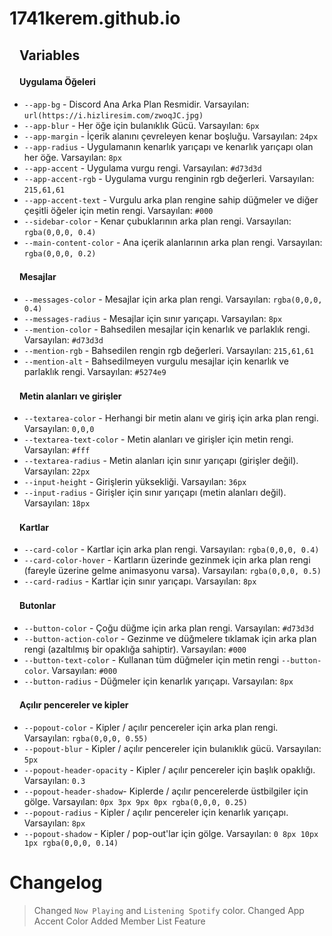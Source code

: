 # 1741kerem.github.io

<h2><a id="user-content-variables" class="anchor" aria-hidden="true" href="#variables"><svg class="octicon octicon-link" viewBox="0 0 16 16" version="1.1" width="16" height="16" aria-hidden="true"></svg></a>Variables</h2>

<h4><a id="user-content-app-elements" class="anchor" aria-hidden="true" href="#app-elements"><svg class="octicon octicon-link" viewBox="0 0 16 16" version="1.1" width="16" height="16" aria-hidden="true"></svg></a>Uygulama Öğeleri</h4>
<ul>
  
<li><code>--app-bg</code> - Discord Ana Arka Plan Resmidir. Varsayılan: <code>url(https://i.hizliresim.com/zwoqJC.jpg)</code></li>
<li><code>--app-blur</code> - Her öğe için bulanıklık Gücü. Varsayılan: <code>6px</code></li>
<li><code>--app-margin</code> - İçerik alanını çevreleyen kenar boşluğu. Varsayılan: <code>24px</code></li>
<li><code>--app-radius</code> - Uygulamanın kenarlık yarıçapı ve kenarlık yarıçapı olan her öğe. Varsayılan: <code>8px</code></li>
<li><code>--app-accent</code> - Uygulama vurgu rengi. Varsayılan: <code>#d73d3d</code></li>
<li><code>--app-accent-rgb</code> - Uygulama vurgu renginin rgb değerleri. Varsayılan: <code>215,61,61</code></li>
<li><code>--app-accent-text</code> - Vurgulu arka plan rengine sahip düğmeler ve diğer çeşitli öğeler için metin rengi. Varsayılan: <code>#000</code></li>
<li><code>--sidebar-color</code> - Kenar çubuklarının arka plan rengi. Varsayılan: <code>rgba(0,0,0, 0.4)</code></li>
<li><code>--main-content-color</code> - Ana içerik alanlarının arka plan rengi. Varsayılan: <code>rgba(0,0,0, 0.2)</code></li>
</ul>

<h4><a id="user-content-messages" class="anchor" aria-hidden="true" href="#messages"><svg class="octicon octicon-link" viewBox="0 0 16 16" version="1.1" width="16" height="16" aria-hidden="true"></svg></a>Mesajlar</h4>

<ul>
<li><code>--messages-color</code> - Mesajlar için arka plan rengi. Varsayılan: <code>rgba(0,0,0, 0.4)</code></li>
<li><code>--messages-radius</code> - Mesajlar için sınır yarıçapı. Varsayılan: <code>8px</code></li>
<li><code>--mention-color</code> - Bahsedilen mesajlar için kenarlık ve parlaklık rengi. Varsayılan: <code>#d73d3d</code></li>
<li><code>--mention-rgb</code> - Bahsedilen rengin rgb değerleri. Varsayılan: <code>215,61,61</code></li>
<li><code>--mention-alt</code> - Bahsedilmeyen vurgulu mesajlar için kenarlık ve parlaklık rengi. Varsayılan: <code>#5274e9</code></li>
</ul>

<h4><a id="user-content-textareas-and-inputs" class="anchor" aria-hidden="true" href="#textareas-and-inputs"><svg class="octicon octicon-link" viewBox="0 0 16 16" version="1.1" width="16" height="16" aria-hidden="true"></svg></a>Metin alanları ve girişler</h4>

<ul>
<li><code>--textarea-color</code> - Herhangi bir metin alanı ve giriş için arka plan rengi. Varsayılan: <code>0,0,0</code></li>
<li><code>--textarea-text-color</code> - Metin alanları ve girişler için metin rengi. Varsayılan: <code>#fff</code></li>
<li><code>--textarea-radius</code> - Metin alanları için sınır yarıçapı (girişler değil). Varsayılan: <code>22px</code></li>
<li><code>--input-height</code> - Girişlerin yüksekliği. Varsayılan: <code>36px</code></li>
<li><code>--input-radius</code> - Girişler için sınır yarıçapı (metin alanları değil). Varsayılan: <code>18px</code></li>
</ul>

<h4><a id="user-content-cards" class="anchor" aria-hidden="true" href="#cards"><svg class="octicon octicon-link" viewBox="0 0 16 16" version="1.1" width="16" height="16" aria-hidden="true"></svg></a>Kartlar</h4>

<ul>
<li><code>--card-color</code> - Kartlar için arka plan rengi. Varsayılan: <code>rgba(0,0,0, 0.4)</code></li>
<li><code>--card-color-hover</code> - Kartların üzerinde gezinmek için arka plan rengi (fareyle üzerine gelme animasyonu varsa). Varsayılan: <code>rgba(0,0,0, 0.5)</code></li>
<li><code>--card-radius</code> - Kartlar için sınır yarıçapı. Varsayılan: <code>8px</code></li>
</ul>

<h4><a id="user-content-buttons" class="anchor" aria-hidden="true" href="#buttons"><svg class="octicon octicon-link" viewBox="0 0 16 16" version="1.1" width="16" height="16" aria-hidden="true"></svg></a>Butonlar</h4>

<ul>
<li><code>--button-color</code> - Çoğu düğme için arka plan rengi. Varsayılan: <code>#d73d3d</code></li>
<li><code>--button-action-color</code> - Gezinme ve düğmelere tıklamak için arka plan rengi (azaltılmış bir opaklığa sahiptir). Varsayılan: <code>#000</code></li>
<li><code>--button-text-color</code> - Kullanan tüm düğmeler için metin rengi <code>--button-color</code>. Varsayılan: <code>#000</code></li>
<li><code>--button-radius</code> - Düğmeler için kenarlık yarıçapı. Varsayılan: <code>8px</code></li>
</ul>

<h4><a id="user-content-popouts-and-modals" class="anchor" aria-hidden="true" href="#popouts-and-modals"><svg class="octicon octicon-link" viewBox="0 0 16 16" version="1.1" width="16" height="16" aria-hidden="true"></svg></a>Açılır pencereler ve kipler</h4>

<ul>
<li><code>--popout-color</code> - Kipler / açılır pencereler için arka plan rengi. Varsayılan: <code>rgba(0,0,0, 0.55)</code></li>
<li><code>--popout-blur</code> - Kipler / açılır pencereler için bulanıklık gücü. Varsayılan: <code>5px</code></li>
<li><code>--popout-header-opacity</code> - Kipler / açılır pencereler için başlık opaklığı. Varsayılan: <code>0.3</code></li>
<li><code>--popout-header-shadow</code>- Kiplerde / açılır pencerelerde üstbilgiler için gölge. Varsayılan: <code>0px 3px 9px 0px rgba(0,0,0, 0.25)</code></li>
<li><code>--popout-radius</code> - Kipler / açılır pencereler için kenarlık yarıçapı. Varsayılan: <code>8px</code></li>
<li><code>--popout-shadow</code> - Kipler / pop-out'lar için gölge. Varsayılan: <code>0 8px 10px 1px rgba(0,0,0, 0.14)</code></li>
</ul>

# Changelog

> Changed <code>Now Playing</code> and <code>Listening Spotify</code> color.
> Changed App Accent Color
> Added Member List Feature
